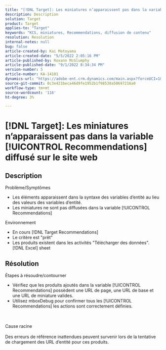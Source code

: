 ```yaml
---
title: "[!DNL Target]: Les miniatures n’apparaissent pas dans la variable [!UICONTROL Recommendations] servi sur le site web"
description: Description
solution: Target
product: Target
applies-to: "Target"
keywords: "KCS, miniatures, Recommendations, diffusion de contenu"
resolution: Resolution
internal-notes: null
bug: false
article-created-by: Kai Motoyama
article-created-date: "5/5/2022 2:05:16 PM"
article-published-by: Roxann McGlumphy
article-published-date: "9/1/2022 8:34:34 PM"
version-number: 5
article-number: KA-14101
dynamics-url: "https://adobe-ent.crm.dynamics.com/main.aspx?forceUCI=1&pagetype=entityrecord&etn=knowledgearticle&id=4f2d5b63-7ccc-ec11-a7b5-6045bd00d995"
source-git-commit: 0c3e421beca46d9fe1952b1f98538a50697216a0
workflow-type: tm+mt
source-wordcount: '116'
ht-degree: 3%

---
```


# [!DNL Target]: Les miniatures n’apparaissent pas dans la variable [!UICONTROL Recommendations] diffusé sur le site web

## Description

Problème/Symptômes<br>
- Les éléments apparaissent dans la syntaxe des variables d’entité au lieu des valeurs des variables d’entité.
- Les miniatures ne sont pas diffusées dans la variable [!UICONTROL Recommendations]

Environnement
- En cours [!DNL Target Recommendations]
- Le critère est &quot;prêt&quot;
- Les produits existent dans les activités &quot;Télécharger des données&quot;. [!DNL Excel] sheet



## Résolution

Étapes à résoudre/contourner
- Vérifiez que les produits ajoutés dans la variable [!UICONTROL Recommendations] possèdent une URL de page, une URL de base et une URL de miniature valides.
- Utilisez mboxDebug pour confirmer tous les [!UICONTROL Recommendations] les actions sont correctement définies.

<br><br>Cause racine<br><br>
Des erreurs de référence inattendues peuvent survenir lors de la tentative de chargement des URL d’entité pour ces produits.
